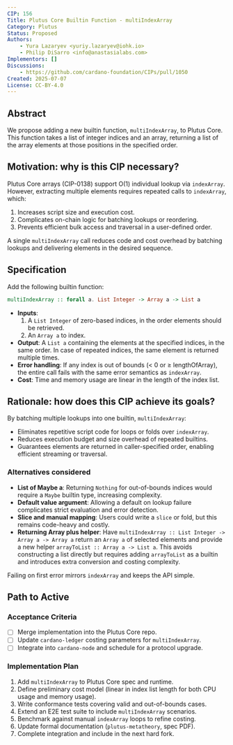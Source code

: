 ```yaml
---
CIP: 156
Title: Plutus Core Builtin Function - multiIndexArray
Category: Plutus
Status: Proposed
Authors:
    - Yura Lazaryev <yuriy.lazaryev@iohk.io>
    - Philip DiSarro <info@anastasialabs.com>
Implementors: []
Discussions:
    - https://github.com/cardano-foundation/CIPs/pull/1050
Created: 2025-07-07
License: CC-BY-4.0
---
```


## Abstract

We propose adding a new builtin function, `multiIndexArray`, to Plutus Core. This function takes a list of integer indices and an array, returning a list of the array elements at those positions in the specified order.

## Motivation: why is this CIP necessary?

Plutus Core arrays (CIP-0138) support O(1) individual lookup via `indexArray`. However, extracting multiple elements requires repeated calls to `indexArray`, which:

1. Increases script size and execution cost.
2. Complicates on-chain logic for batching lookups or reordering.
3. Prevents efficient bulk access and traversal in a user-defined order.

A single `multiIndexArray` call reduces code and cost overhead by batching lookups and delivering elements in the desired sequence.

## Specification

Add the following builtin function:

```haskell
multiIndexArray :: forall a. List Integer -> Array a -> List a
```

- **Inputs**:
  1. A `List Integer` of zero-based indices, in the order elements should be retrieved.
  2. An `Array a` to index.
- **Output**: A `List a` containing the elements at the specified indices, in the same order. In case of repeated indices, the same element is returned multiple times.
- **Error handling**: If any index is out of bounds (< 0 or ≥ lengthOfArray), the entire call fails with the same error semantics as `indexArray`.
- **Cost**: Time and memory usage are linear in the length of the index list.

## Rationale: how does this CIP achieve its goals?

By batching multiple lookups into one builtin, `multiIndexArray`:

- Eliminates repetitive script code for loops or folds over `indexArray`.
- Reduces execution budget and size overhead of repeated builtins.
- Guarantees elements are returned in caller-specified order, enabling efficient streaming or traversal.

### Alternatives considered

- **List of Maybe a**: Returning `Nothing` for out-of-bounds indices would require a `Maybe` builtin type, increasing complexity.
- **Default value argument**: Allowing a default on lookup failure complicates strict evaluation and error detection.
- **Slice and manual mapping**: Users could write a `slice` or fold, but this remains code-heavy and costly.
- **Returning Array plus helper**: Have `multiIndexArray :: List Integer -> Array a -> Array a` return an `Array a` of selected elements and provide a new helper `arrayToList :: Array a -> List a`. This avoids constructing a list directly but requires adding `arrayToList` as a builtin and introduces extra conversion and costing complexity.

Failing on first error mirrors `indexArray` and keeps the API simple.

## Path to Active

### Acceptance Criteria

- [ ] Merge implementation into the Plutus Core repo.
- [ ] Update `cardano-ledger` costing parameters for `multiIndexArray`.
- [ ] Integrate into `cardano-node` and schedule for a protocol upgrade.

### Implementation Plan

1. Add `multiIndexArray` to Plutus Core spec and runtime.
2. Define preliminary cost model (linear in index list length for both CPU usage and memory usage).
3. Write conformance tests covering valid and out-of-bounds cases.
4. Extend an E2E test suite to include `multiIndexArray` scenarios.
5. Benchmark against manual `indexArray` loops to refine costing.
6. Update formal documentation (`plutus-metatheory`, spec PDF).
7. Complete integration and include in the next hard fork.
